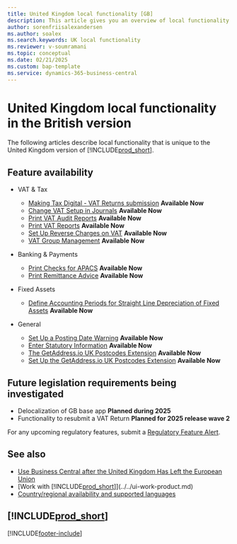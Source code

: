```yaml
---
title: United Kingdom local functionality [GB]
description: This article gives you an overview of local functionality in the United Kingdom version of Business Central.
author: sorenfriisalexandersen
ms.author: soalex
ms.search.keywords: UK local functionality
ms.reviewer: v-soumramani
ms.topic: conceptual
ms.date: 02/21/2025
ms.custom: bap-template
ms.service: dynamics-365-business-central
---
```


# United Kingdom local functionality in the British version

The following articles describe local functionality that is unique to the United Kingdom version of [!INCLUDE[prod_short](../../includes/prod_short.md)].  

## Feature availability

- VAT & Tax
  - [Making Tax Digital - VAT Returns submission](making-tax-digital-submit-vat-return.md) **Available Now**
  - [Change VAT Setup in Journals](how-to-change-vat-setup-in-journals.md) **Available Now**
  - [Print VAT Audit Reports](how-to-print-vat-audit-reports.md) **Available Now**
  - [Print VAT Reports](how-to-print-vat-reports.md) **Available Now**
  - [Set Up Reverse Charges on VAT](how-to-set-up-reverse-charges-on-vat.md) **Available Now**
  - [VAT Group Management](../../ui-extensions-vat-group.md) **Available Now**

- Banking & Payments
  - [Print Checks for APACS](how-to-print-checks-for-apacs.md) **Available Now**
  - [Print Remittance Advice](how-to-print-remittance-advice.md) **Available Now**

- Fixed Assets
  - [Define Accounting Periods for Straight Line Depreciation of Fixed Assets](how-to-define-accounting-periods-for-straight-line-depreciation-of-fixed-assets.md) **Available Now**

- General
  - [Set Up a Posting Date Warning](how-to-set-up-a-posting-date-warning.md) **Available Now**
  - [Enter Statutory Information](how-to-enter-statutory-information.md) **Available Now**
  - [The GetAddress.io UK Postcodes Extension](ui-extensions-getaddressio.md) **Available Now**
  - [Set Up the GetAddress.io UK Postcodes Extension](uk-setup-postal-code-service.md) **Available Now**

## Future legislation requirements being investigated

- Delocalization of GB base app **Planned during 2025**
- Functionality to resubmit a VAT Return **Planned for 2025 release wave 2**

For any upcoming regulatory features, submit a [Regulatory Feature Alert](https://forms.office.com/pages/responsepage.aspx?id=v4j5cvGGr0GRqy180BHbRwkeauYiJKZOpJ0CtKuVmJlURURaMlQ4Rk05UFY4NkVEOTA0MUU5WThXSC4u).

## See also

- [Use Business Central after the United Kingdom Has Left the European Union](united-kingdom-leaving-eu.md)  
- [Work with [!INCLUDE[prod_short](../../includes/prod_short.md)]](../../ui-work-product.md)  
- [Country/regional availability and supported languages](/dynamics365/business-central/dev-itpro/compliance/apptest-countries-and-translations)  

## [!INCLUDE[prod_short](../../includes/free_trial_md.md)]  

[!INCLUDE[footer-include](../../includes/footer-banner.md)]
